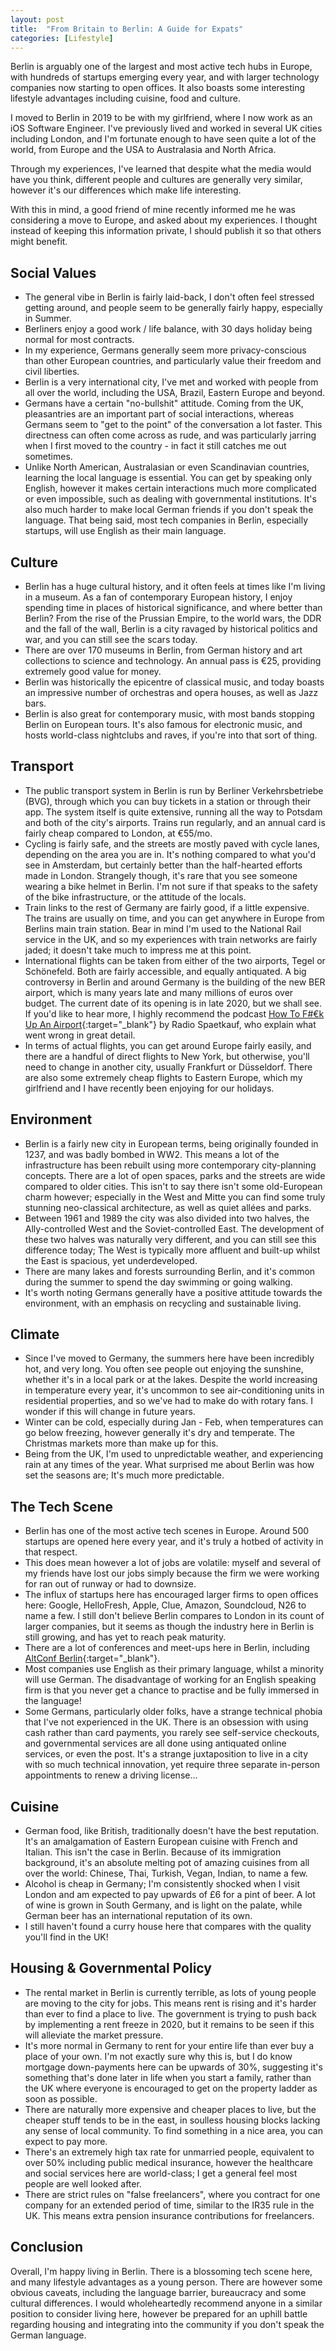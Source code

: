 ```yaml
---
layout: post
title:  "From Britain to Berlin: A Guide for Expats"
categories: [Lifestyle]
---
```


Berlin is arguably one of the largest and most active tech hubs in Europe, with hundreds of startups emerging every year, and with larger technology companies now starting to open offices. It also boasts some interesting lifestyle advantages including cuisine, food and culture.

I moved to Berlin in 2019 to be with my girlfriend, where I now work as an iOS Software Engineer. I've previously lived and worked in several UK cities including London, and I'm fortunate enough to have seen quite a lot of the world, from Europe and the USA to Australasia and North 
Africa.

Through my experiences, I've learned that despite what the media would have you think, different people and cultures are generally very similar, however it's our differences which make life interesting.

With this in mind, a good friend of mine recently informed me he was considering a move to Europe, and asked about my experiences. I thought instead of keeping this information private, I should publish it so that others might benefit.

## Social Values
- The general vibe in Berlin is fairly laid-back, I don't often feel stressed getting around, and people seem to be generally fairly happy, especially in Summer.
- Berliners enjoy a good work / life balance, with 30 days holiday being normal for most contracts.
- In my experience, Germans generally seem more privacy-conscious than other European countries, and particularly value their freedom and civil liberties.
- Berlin is a very international city, I've met and worked with people from all over the world, including the USA, Brazil, Eastern Europe and beyond.
- Germans have a certain "no-bullshit" attitude. Coming from the UK, pleasantries are an important part of social interactions, whereas Germans seem to "get to the point" of the conversation a lot faster. This directness can often come across as rude, and was particularly jarring when I first moved to the country - in fact it still catches me out sometimes.
- Unlike North American, Australasian or even Scandinavian countries, learning the local language is essential. You can get by speaking only English, however it makes certain interactions much more complicated or even impossible, such as dealing with governmental institutions. It's also much harder to make local German friends if you don't speak the language. That being said, most tech companies in Berlin, especially startups, will use English as their main language.

## Culture
- Berlin has a huge cultural history, and it often feels at times like I'm living in a museum. As a fan of contemporary European history, I enjoy spending time in places of historical significance, and where better than Berlin? From the rise of the Prussian Empire, to the world wars, the DDR and the fall of the wall, Berlin is a city ravaged by historical politics and war, and you can still see the scars today.
- There are over 170 museums in Berlin, from German history and art collections to science and technology. An annual pass is €25, providing extremely good value for money.
- Berlin was historically the epicentre of classical music, and today boasts an impressive number of orchestras and opera houses, as well as Jazz bars.
- Berlin is also great for contemporary music, with most bands stopping Berlin on European tours. It's also famous for electronic music, and hosts world-class nightclubs and raves, if you're into that sort of thing.

## Transport
- The public transport system in Berlin is run by Berliner Verkehrsbetriebe (BVG), through which you can buy tickets in a station or through their app. The system itself is quite extensive, running all the way to Potsdam and both of the city's airports. Trains run regularly, and an annual card is fairly cheap compared to London, at €55/mo.
- Cycling is fairly safe, and the streets are mostly paved with cycle lanes, depending on the area you are in. It's nothing compared to what you'd see in Amsterdam, but certainly better than the half-hearted efforts made in London. Strangely though, it's rare that you see someone wearing a bike helmet in Berlin. I'm not sure if that speaks to the safety of the bike infrastructure, or the attitude of the locals.
- Train links to the rest of Germany are fairly good, if a little expensive. The trains are usually on time, and you can get anywhere in Europe from Berlins main train station. Bear in mind I'm used to the National Rail service in the UK, and so my experiences with train networks are fairly jaded; it doesn't take much to impress me at this point.
- International flights can be taken from either of the two airports, Tegel or Schönefeld. Both are fairly accessible, and equally antiquated. A big controversy in Berlin and around Germany is the building of the new BER airport, which is many years late and many millions of euros over budget. The current date of its opening is in late 2020, but we shall see. If you'd like to hear more, I highly recommend the podcast [How To F#€k Up An Airport](http://www.radiospaetkauf.com/ber/){:target="_blank"} by Radio Spaetkauf, who explain what went wrong in great detail.
- In terms of actual flights, you can get around Europe fairly easily, and there are a handful of direct flights to New York, but otherwise, you'll need to change in another city, usually Frankfurt or Düsseldorf. There are also some extremely cheap flights to Eastern Europe, which my girlfriend and I have recently been enjoying for our holidays.


## Environment
- Berlin is a fairly new city in European terms, being originally founded in 1237, and was badly bombed in WW2. This means a lot of the infrastructure has been rebuilt using more contemporary city-planning concepts. There are a lot of open spaces, parks and the streets are wide compared to older cities. This isn't to say there isn't some old-European charm however; especially in the West and Mitte you can find some truly stunning neo-classical architecture, as well as quiet allées and parks.
- Between 1961 and 1989 the city was also divided into two halves, the Ally-controlled West and the Soviet-controlled East. The development of these two halves was naturally very different, and you can still see this difference today; The West is typically more affluent and built-up whilst the East is spacious, yet underdeveloped.
- There are many lakes and forests surrounding Berlin, and it's common during the summer to spend the day swimming or going walking.
- It's worth noting Germans generally have a positive attitude towards the environment, with an emphasis on recycling and sustainable living.

## Climate
- Since I've moved to Germany, the summers here have been incredibly hot, and very long. You often see people out enjoying the sunshine, whether it's in a local park or at the lakes. Despite the world increasing in temperature every year, it's uncommon to see air-conditioning units in residential properties, and so we've had to make do with rotary fans. I wonder if this will change in future years.
- Winter can be cold, especially during Jan - Feb, when temperatures can go below freezing, however generally it's dry and temperate. The Christmas markets more than make up for this.
- Being from the UK, I'm used to unpredictable weather, and experiencing rain at any times of the year. What surprised me about Berlin was how set the seasons are; It's much more predictable.

## The Tech Scene
- Berlin has one of the most active tech scenes in Europe. Around 500 startups are opened here every year, and it's truly a hotbed of activity in that respect.
- This does mean however a lot of jobs are volatile: myself and several of my friends have lost our jobs simply because the firm we were working for ran out of runway or had to downsize.
- The influx of startups here has encouraged larger firms to open offices here: Google, HelloFresh, Apple, Clue, Amazon, Soundcloud, N26 to name a few. I still don't believe Berlin compares to London in its count of larger companies, but it seems as though the industry here in Berlin is still growing, and has yet to reach peak maturity.
- There are a lot of conferences and meet-ups here in Berlin, including [AltConf Berlin](http://berlin.altconf.com){:target="_blank"}.
- Most companies use English as their primary language, whilst a minority will use German. The disadvantage of working for an English speaking firm is that you never get a chance to practise and be fully immersed in the language!
- Some Germans, particularly older folks, have a strange technical phobia that I've not experienced in the UK. There is an obsession with using cash rather than card payments, you rarely see self-service checkouts, and governmental services are all done using antiquated online services, or even the post. It's a strange juxtaposition to live in a city with so much technical innovation, yet require three separate in-person appointments to renew a driving license...

## Cuisine
- German food, like British, traditionally doesn't have the best reputation. It's an amalgamation of Eastern European cuisine with French and Italian. This isn't the case in Berlin. Because of its immigration background, it's an absolute melting pot of amazing cuisines from all over the world: Chinese, Thai, Turkish, Vegan, Indian, to name a few.
- Alcohol is cheap in Germany; I'm consistently shocked when I visit London and am expected to pay upwards of £6 for a pint of beer. A lot of wine is grown in South Germany, and is light on the palate, while German beer has an international reputation of its own.
- I still haven't found a curry house here that compares with the quality you'll find in the UK!

## Housing & Governmental Policy

- The rental market in Berlin is currently terrible, as lots of young people are moving to the city for jobs. This means rent is rising and it's harder than ever to find a place to live. The government is trying to push back by implementing a rent freeze in 2020, but it remains to be seen if this will alleviate the market pressure.
- It's more normal in Germany to rent for your entire life than ever buy a place of your own. I'm not exactly sure why this is, but I do know mortgage down-payments here can be upwards of 30%, suggesting it's something that's done later in life when you start a family, rather than the UK where everyone is encouraged to get on the property ladder as soon as possible.
- There are naturally more expensive and cheaper places to live, but the cheaper stuff tends to be in the east, in soulless housing blocks lacking any sense of local community. To find something in a nice area, you can expect to pay more.
- There's an extremely high tax rate for unmarried people, equivalent to over 50% including public medical insurance, however the healthcare and social services here are world-class; I get a general feel most people are well looked after.
- There are strict rules on "false freelancers", where you contract for one company for an extended period of time, similar to the IR35 rule in the UK. This means extra pension insurance contributions for freelancers.

## Conclusion

Overall, I'm happy living in Berlin. There is a blossoming tech scene here, and many lifestyle advantages as a young person. There are however some obvious caveats, including the language barrier, bureaucracy and some cultural differences. I would wholeheartedly recommend anyone in a similar position to consider living here, however be prepared for an uphill battle regarding housing and integrating into the community if you don't speak the German language.
